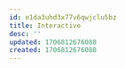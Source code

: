 ```yaml
---
id: e1da3uhd3x77v6qwjclu5bz
title: Interactive
desc: ''
updated: 1706812676088
created: 1706812676088
---
```

